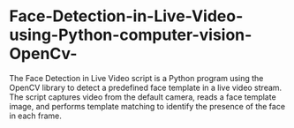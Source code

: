 # Face-Detection-in-Live-Video-using-Python-computer-vision-OpenCv-
The Face Detection in Live Video script is a Python program using the OpenCV library to detect a predefined face template in a live video stream. The script captures video from the default camera, reads a face template image, and performs template matching to identify the presence of the face in each frame.

